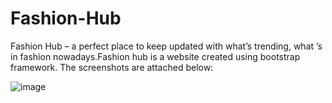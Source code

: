 # Fashion-Hub
Fashion Hub – a perfect place to keep updated with what’s trending,  what ’s in fashion nowadays.Fashion hub is a website created using bootstrap framework.
The screenshots are attached below:

![image](https://user-images.githubusercontent.com/32461344/53263183-aaffe180-36fe-11e9-9f99-d8211b6f22d4.png)
